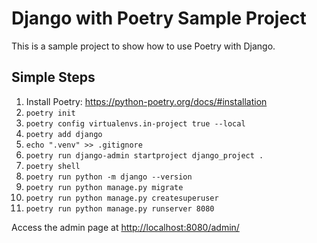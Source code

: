 # Django with Poetry Sample Project

This is a sample project to show how to use Poetry with Django.

## Simple Steps

1. Install Poetry: <https://python-poetry.org/docs/#installation>
2. `poetry init`
3. `poetry config virtualenvs.in-project true --local`
4. `poetry add django`
5. `echo ".venv" >> .gitignore`
6. `poetry run django-admin startproject django_project .`
7. `poetry shell`
8. `poetry run python -m django --version`
9. `poetry run python manage.py migrate`
10. `poetry run python manage.py createsuperuser`
11. `poetry run python manage.py runserver 8080`

Access the admin page at <http://localhost:8080/admin/>
